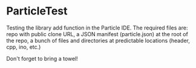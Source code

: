 # ParticleTest
Testing the library add function in the Particle IDE.
The required files are: repo with public clone URL, a JSON manifest (particle.json) at the root of the repo, a bunch of files and directories at predictable locations (header, cpp, ino, etc.)

Don't forget to bring a towel!
